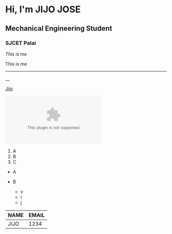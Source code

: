 # Hi, I'm JIJO JOSE
## Mechanical Engineering Student
### SJCET Palai


*This is me*

This is me

----
__

[Jijo](https://github.com/JijoJose2002)

![Jijo](github.com)

1. A
2. B
3. C

* A


* B

    * v
    * r
    * j


 | NAME | EMAIL |
 | ---- | ----- |
 | JIJO | 1234 |
